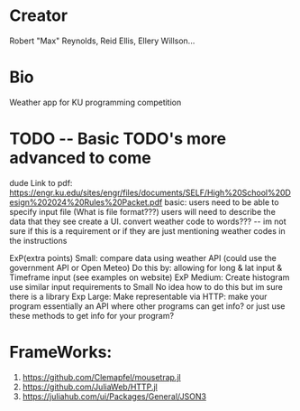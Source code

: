 # Creator
Robert "Max" Reynolds, Reid Ellis, Ellery Willson...

# Bio
Weather app for KU programming competition

# TODO -- Basic TODO's more advanced to come
dude
Link to pdf: https://engr.ku.edu/sites/engr/files/documents/SELF/High%20School%20Design%202024%20Rules%20Packet.pdf
basic:
   users need to be able to specify input file (What is file format???)
   users will need to describe the data that they see
   create a UI.
   convert weather code to words??? -- im not sure if this is a requirement or if they are just mentioning weather codes in the instructions 

ExP(extra points) Small:
   compare data using weather API (could use the government API or Open Meteo)
       Do this by:
       allowing for long & lat input & Timeframe input (see examples on website)
ExP Medium:
    Create histogram
       use similar input requirements to Small
       No idea how to do this but im sure there is a library
Exp Large:
   Make representable via HTTP:
     make your program essentially an API where other programs can get info? or just use these methods to get info for your program?

# FrameWorks:
1. https://github.com/Clemapfel/mousetrap.jl
2. https://github.com/JuliaWeb/HTTP.jl
3. https://juliahub.com/ui/Packages/General/JSON3
